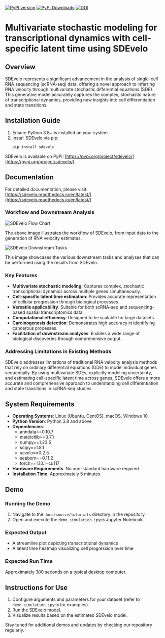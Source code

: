 [![PyPI version](https://img.shields.io/pypi/v/sdevelo.svg)](https://pypi.org/project/sdevelo)
[![PyPI Downloads](https://static.pepy.tech/badge/sdevelo)](https://www.pepy.tech/projects/sdevelo)
[![DOI](https://zenodo.org/badge/779562292.svg)](https://doi.org/10.5281/zenodo.14038379)

# Multivariate stochastic modeling for transcriptional dynamics with cell-specific latent time using SDEvelo

## Overview

SDEvelo represents a significant advancement in the analysis of single-cell RNA sequencing (scRNA-seq) data, offering a novel approach to inferring RNA velocity through multivariate stochastic differential equations (SDE). This generative model accurately captures the complex, stochastic nature of transcriptional dynamics, providing new insights into cell differentiation and state transitions.

## Installation Guide

1. Ensure Python 3.8+ is installed on your system.
2. Install SDEvelo via pip:
   ```bash
   pip install sdevelo
   ```

SDEvelo is available on PyPI: [https://pypi.org/project/sdevelo/](https://pypi.org/project/sdevelo/)

## Documentation

For detailed documentation, please visit: [https://sdevelo.readthedocs.io/en/latest/](https://sdevelo.readthedocs.io/en/latest/)

### Workflow and Downstream Analysis

![SDEvelo Flow Chart]([https://github.com/Liao-Xu/SDEvelo/blob/master/docs/source/_static/sde_flow.png])

The above image illustrates the workflow of SDEvelo, from input data to the generation of RNA velocity estimates.

![SDEvelo Downstream Tasks]([https://github.com/Liao-Xu/SDEvelo/blob/master/docs/source/_static/sde_down.png])

This image showcases the various downstream tasks and analyses that can be performed using the results from SDEvelo.

### Key Features

- **Multivariate stochastic modeling**: Captures complex, stochastic transcriptional dynamics across multiple genes simultaneously.
- **Cell-specific latent time estimation**: Provides accurate representation of cellular progression through biological processes.
- **Versatile applicability**: Suitable for both scRNA-seq and sequencing-based spatial transcriptomics data.
- **Computational efficiency**: Designed to be scalable for large datasets.
- **Carcinogenesis detection**: Demonstrates high accuracy in identifying cancerous processes.
- **Facilitation of downstream analyses**: Enables a wide range of biological discoveries through comprehensive output.

### Addressing Limitations in Existing Methods

SDEvelo addresses limitations of traditional RNA velocity analysis methods that rely on ordinary differential equations (ODE) to model individual genes sequentially. By using multivariate SDEs, explicitly modeling uncertainty, and estimating cell-specific latent time across genes, SDEvelo offers a more accurate and comprehensive approach to understanding cell differentiation and state transitions in scRNA-seq studies.

## System Requirements

- **Operating Systems**: Linux (Ubuntu, CentOS), macOS, Windows 10
- **Python Version**: Python 3.8 and above
- **Dependencies**:
  - anndata==0.10.7
  - matplotlib==3.7.1
  - numpy==1.23.5
  - scipy==1.8.1
  - scvelo==0.2.5
  - seaborn==0.11.2
  - torch==1.13.1+cu117
- **Hardware Requirements**: No non-standard hardware required
- **Installation Time**: Approximately 5 minutes

## Demo

### Running the Demo

1. Navigate to the `docs/source/tutorials` directory in the repository.
2. Open and execute the `demo_simulation.ipynb` Jupyter Notebook.

### Expected Output

- A streamline plot depicting transcriptional dynamics
- A latent time heatmap visualizing cell progression over time

### Expected Run Time

Approximately 300 seconds on a typical desktop computer.

## Instructions for Use

1. Configure arguments and parameters for your dataset (refer to `demo_simulation.ipynb` for examples).
2. Run the SDEvelo model.
3. Visualize results based on the estimated SDEvelo model.

Stay tuned for additional demos and updates by checking our repository regularly.
